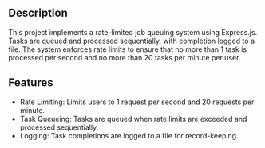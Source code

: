 ## Description

This project implements a rate-limited job queuing system using Express.js. Tasks are queued and processed sequentially, with completion logged to a file. The system enforces rate limits to ensure that no more than 1 task is processed per second and no more than 20 tasks per minute per user.

## Features

- Rate Limiting: Limits users to 1 request per second and 20 requests per minute.
- Task Queueing: Tasks are queued when rate limits are exceeded and processed sequentially.
- Logging: Task completions are logged to a file for record-keeping.


